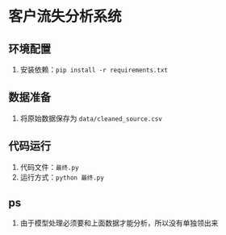 # 客户流失分析系统

## 环境配置
1. 安装依赖：`pip install -r requirements.txt`

## 数据准备
1. 将原始数据保存为 `data/cleaned_source.csv`
## 代码运行
1. 代码文件：`最终.py`
2. 运行方式：`python 最终.py`
## ps
1. 由于模型处理必须要和上面数据才能分析，所以没有单独领出来
